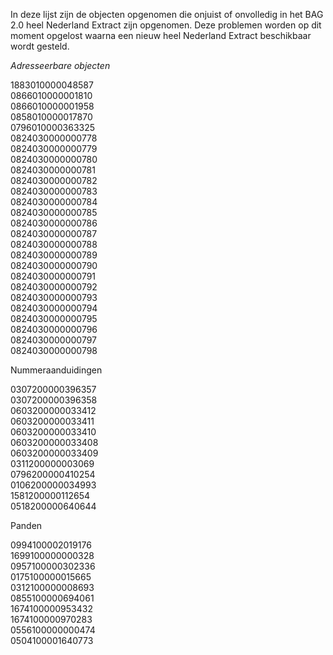 In deze lijst zijn de objecten opgenomen die onjuist of onvolledig in het BAG 2.0 heel Nederland Extract zijn opgenomen. 
Deze problemen worden op dit moment opgelost waarna een nieuw heel Nederland Extract beschikbaar wordt gesteld.  
  
*Adresseerbare objecten*  
  
1883010000048587  
0866010000001810  
0866010000001958  
0858010000017870  
0796010000363325  
0824030000000778  
0824030000000779  
0824030000000780  
0824030000000781  
0824030000000782  
0824030000000783  
0824030000000784  
0824030000000785  
0824030000000786  
0824030000000787  
0824030000000788  
0824030000000789  
0824030000000790  
0824030000000791  
0824030000000792  
0824030000000793  
0824030000000794  
0824030000000795  
0824030000000796  
0824030000000797  
0824030000000798  
  

Nummeraanduidingen  
  
0307200000396357  
0307200000396358  
0603200000033412  
0603200000033411  
0603200000033410  
0603200000033408  
0603200000033409  
0311200000003069  
0796200000410254  
0106200000034993  
1581200000112654  
0518200000640644  
  
Panden  
  
0994100002019176  
1699100000000328  
0957100000302336  
0175100000015665  
0312100000008693  
0855100000694061  
1674100000953432  
1674100000970283  
0556100000000474  
0504100001640773


